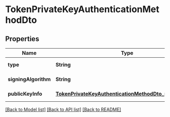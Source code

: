 # TokenPrivateKeyAuthenticationMethodDto

## Properties

| Name                 | Type                                                                                                                | Description | Notes             |
| -------------------- | ------------------------------------------------------------------------------------------------------------------- | ----------- | ----------------- |
| **type**             | **String**                                                                                                          |             | [default to null] |
| **signingAlgorithm** | **String**                                                                                                          |             | [default to null] |
| **publicKeyInfo**    | [**TokenPrivateKeyAuthenticationMethodDto_publicKeyInfo**](TokenPrivateKeyAuthenticationMethodDto_publicKeyInfo.md) |             | [default to null] |

[[Back to Model list]](../README.md#documentation-for-models) [[Back to API list]](../README.md#documentation-for-api-endpoints) [[Back to README]](../README.md)
